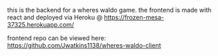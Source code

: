 this is the backend for a wheres waldo game. the frontend is made with react and deployed via Heroku @
https://frozen-mesa-37325.herokuapp.com/

frontend repo can be viewed here:
https://github.com/Jwatkins1138/wheres-waldo-client
